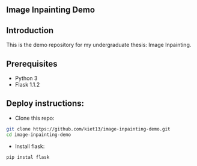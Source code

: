 ## Image Inpainting Demo

## Introduction
This is the demo repository for my undergraduate thesis: Image Inpainting.

## Prerequisites
- Python 3
- Flask 1.1.2

## Deploy instructions:
- Clone this repo: 
```bash
git clone https://github.com/kiet13/image-inpainting-demo.git
cd image-inpainting-demo
```
- Install flask:
```bash
pip instal flask
```
